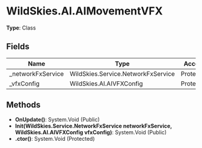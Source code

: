 ﻿# WildSkies.AI.AIMovementVFX

**Type**: Class

## Fields

| Name | Type | Access |
|------|------|--------|
| _networkFxService | WildSkies.Service.NetworkFxService | Protected |
| _vfxConfig | WildSkies.AI.AIVFXConfig | Protected |

## Methods

- **OnUpdate()**: System.Void (Public)
- **Init(WildSkies.Service.NetworkFxService networkFxService, WildSkies.AI.AIVFXConfig vfxConfig)**: System.Void (Public)
- **.ctor()**: System.Void (Protected)

